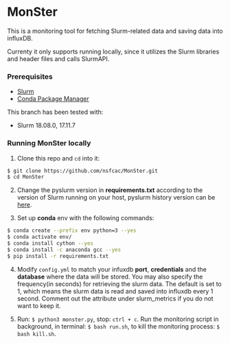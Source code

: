 # MonSter
This is a monitoring tool for fetching Slurm-related data and saving data into influxDB.

Currenty it only supports running locally, since it utilizes the Slurm libraries and header files and calls SlurmAPI.

### Prerequisites
* [Slurm](https://www.schedmd.com)
* [Conda Package Manager](https://docs.conda.io/en/latest/)

This branch has been tested with:
* Slurm 18.08.0, 17.11.7

### Running MonSter locally
1. Clone this repo and `cd` into it:

``` bash
$ git clone https://github.com/nsfcac/MonSter.git
$ cd MonSter
```
2. Change the pyslurm version in __requirements.txt__ according to the version of Slurm running on your host, pyslurm history version can be [here](https://pypi.org/project/pyslurm/#history).

3. Set up __conda__ env with the following commands:

```bash
$ conda create --prefix env python=3 --yes
$ conda activate env/
$ conda install cython --yes
$ conda install -c anaconda gcc --yes
$ pip install -r requirements.txt
```

4. Modify `config.yml` to match your infuxdb __port__, __credentials__ and the __database__ where the data will be stored. You may also specify the frequency(in seconds) for retrieving the slurm data. The default is set to 1, which means the slurm data is read and saved into influxdb every 1 second. Comment out the attribute under slurm_metrics if you do not want to keep it.

5. Run: `$ python3 monster.py`, stop: `ctrl + c`. Run the monitoring script in background, in terminal: `$ bash run.sh`,
   to kill the monitoring process: `$ bash kill.sh`.